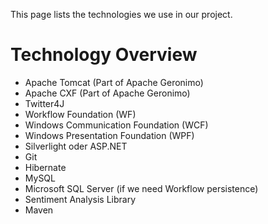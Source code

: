 This page lists the technologies we use in our project.

# Technology Overview #
  * Apache Tomcat (Part of Apache Geronimo)
  * Apache CXF (Part of Apache Geronimo)
  * Twitter4J
  * Workflow Foundation (WF)
  * Windows Communication Foundation (WCF)
  * Windows Presentation Foundation (WPF)
  * Silverlight oder ASP.NET
  * Git
  * Hibernate
  * MySQL
  * Microsoft SQL Server (if we need Workflow persistence)
  * Sentiment Analysis Library
  * Maven